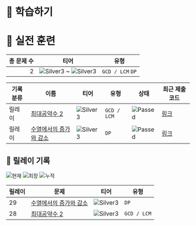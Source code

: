 # 📖 학습하기

# 🥇 실전 훈련
|총 문제 수|티어|유형|
|---:|---|---|
|2|![Silver3][s3] ~ ![Silver3][s3]|`GCD / LCM` `DP`|

|기록분류|이름|티어|유형|상태|최근 제출 코드|
|---|---|---|---|---|---|
|릴레이|[최대공약수 2](https://www.codetree.ai/training-field/search/problems/greatest-common-divisor-2)|![Silver3][s3]|`GCD / LCM`|![Passed][passed]|[링크](https://github.com/YSW2/codetree-TILs/blob/main/240702/%EC%B5%9C%EB%8C%80%EA%B3%B5%EC%95%BD%EC%88%98%202/greatest-common-divisor-2.py)|
|릴레이|[수열에서의 증가와 감소](https://www.codetree.ai/training-field/search/problems/increase-and-decrease-in-sequence)|![Silver3][s3]|`DP`|![Passed][passed]|[링크](https://github.com/YSW2/codetree-TILs/blob/main/240702/%EC%88%98%EC%97%B4%EC%97%90%EC%84%9C%EC%9D%98%20%EC%A6%9D%EA%B0%80%EC%99%80%20%EA%B0%90%EC%86%8C/increase-and-decrease-in-sequence.py)|


## 🏃 릴레이 기록
![현재](https://img.shields.io/badge/현재_릴레이-29-%235cb85c.svg?for-the-badge)
![최장](https://img.shields.io/badge/최장_릴레이-29-%23E34F26.svg?for-the-badge)
![누적](https://img.shields.io/badge/누적_릴레이-29-%2300599C.svg?for-the-badge)

|릴레이|문제|티어|유형|
|---|---|---|---|
|29|[수열에서의 증가와 감소](https://www.codetree.ai/training-field/search/problems/increase-and-decrease-in-sequence)|![Silver3][s3]|`DP`|
|28|[최대공약수 2](https://www.codetree.ai/training-field/search/problems/greatest-common-divisor-2)|![Silver3][s3]|`GCD / LCM`|










[b5]: https://img.shields.io/badge/Bronze_5-%235D3E31.svg
[b4]: https://img.shields.io/badge/Bronze_4-%235D3E31.svg
[b3]: https://img.shields.io/badge/Bronze_3-%235D3E31.svg
[b2]: https://img.shields.io/badge/Bronze_2-%235D3E31.svg
[b1]: https://img.shields.io/badge/Bronze_1-%235D3E31.svg
[s5]: https://img.shields.io/badge/Silver_5-%23394960.svg
[s4]: https://img.shields.io/badge/Silver_4-%23394960.svg
[s3]: https://img.shields.io/badge/Silver_3-%23394960.svg
[s2]: https://img.shields.io/badge/Silver_2-%23394960.svg
[s1]: https://img.shields.io/badge/Silver_1-%23394960.svg
[g5]: https://img.shields.io/badge/Gold_5-%23FFC433.svg
[g4]: https://img.shields.io/badge/Gold_4-%23FFC433.svg
[g3]: https://img.shields.io/badge/Gold_3-%23FFC433.svg
[g2]: https://img.shields.io/badge/Gold_2-%23FFC433.svg
[g1]: https://img.shields.io/badge/Gold_1-%23FFC433.svg
[p5]: https://img.shields.io/badge/Platinum_5-%2376DDD8.svg
[p4]: https://img.shields.io/badge/Platinum_4-%2376DDD8.svg
[p3]: https://img.shields.io/badge/Platinum_3-%2376DDD8.svg
[p2]: https://img.shields.io/badge/Platinum_2-%2376DDD8.svg
[p1]: https://img.shields.io/badge/Platinum_1-%2376DDD8.svg
[passed]: https://img.shields.io/badge/Passed-%23009D27.svg
[failed]: https://img.shields.io/badge/Failed-%23D24D57.svg
[easy]: https://img.shields.io/badge/쉬움-%235cb85c.svg?for-the-badge
[medium]: https://img.shields.io/badge/보통-%23FFC433.svg?for-the-badge
[hard]: https://img.shields.io/badge/어려움-%23D24D57.svg?for-the-badge